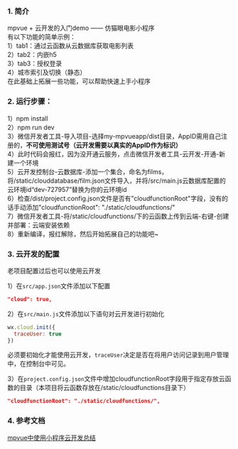 ### 1. 简介
mpvue + 云开发的入门demo —— 仿猫眼电影小程序<br>
有以下功能的简单示例：<br>
1）tab1：通过云函数从云数据库获取电影列表<br>
2）tab2：内嵌h5<br>
3）tab3：授权登录<br>
4）城市索引及切换（静态）<br>
在此基础上拓展一些功能，可以帮助快速上手小程序<br>

### 2. 运行步骤：
1）npm install<br>
2）npm run dev<br>
3）微信开发者工具-导入项目-选择my-mpvueapp/dist目录，AppID需用自己注册的，**不可使用测试号（云开发需要以真实的AppID作为标识）**<br>
4）此时代码会报红，因为没开通云服务，点击微信开发者工具-云开发-开通-新建一个环境 <br>
5）云开发控制台-云数据库-添加一个集合，命名为films，将/static/clouddatabase/film.json文件导入，并将/src/main.js云数据库配置的云环境id“dev-727957”替换为你的云环境id<br>
6）检查/dist/project.config.json文件是否有"cloudfunctionRoot"字段，没有的话手动添加"cloudfunctionRoot": "./static/cloudfunctions/"<br>
7）微信开发者工具-将/static/cloudfunctions/下的云函数上传到云端-右键-创建并部署：云端安装依赖<br>
8）重新编译，报红解除，然后开始拓展自己的功能吧~


### 3. 云开发的配置
老项目配置过后也可以使用云开发<br>

1）在`src/app.json`文件添加以下配置
```json
"cloud": true,
```

2）在`src/main.js`文件添加以下语句对云开发进行初始化
```js
wx.cloud.init({
  traceUser: true
})
```
必须要初始化才能使用云开发，`traceUser`决定是否在将用户访问记录到用户管理中，在控制台中可见。

3）在`project.config.json`文件中增加cloudfunctionRoot字段用于指定存放云函数的目录（本项目将云函数存放在/static/cloudfunctions目录下）

```json
"cloudfunctionRoot": "./static/cloudfunctions/",
```

### 4. 参考文档
[mpvue中使用小程序云开发总结](https://segmentfault.com/a/1190000016641238)

